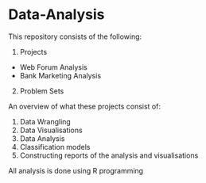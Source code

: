 # Data-Analysis

This repository consists of the following:

1. Projects
 - Web Forum Analysis
 - Bank Marketing Analysis

2. Problem Sets

An overview of what these projects consist of:
1. Data Wrangling
2. Data Visualisations
3. Data Analysis
4. Classification models
5. Constructing reports of the analysis and visualisations

All analysis is done using R programming

